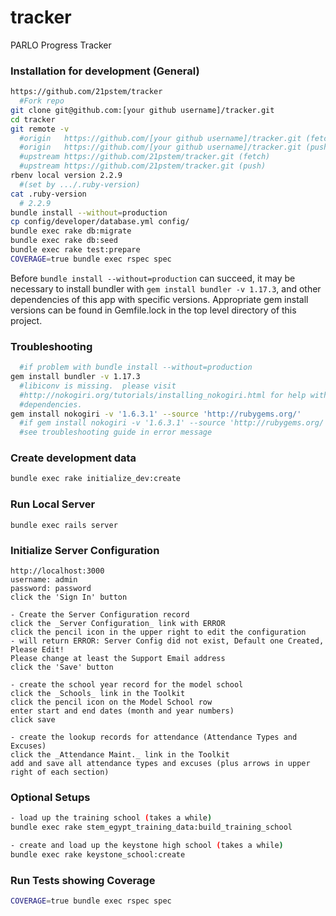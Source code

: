 tracker
=======

PARLO Progress Tracker

### Installation for development (General)



```bash
https://github.com/21pstem/tracker 
  #Fork repo 
git clone git@github.com:[your github username]/tracker.git
cd tracker
git remote -v
  #origin	https://github.com/[your github username]/tracker.git (fetch)
  #origin	https://github.com/[your github username]/tracker.git (push)
  #upstream	https://github.com/21pstem/tracker.git (fetch)
  #upstream	https://github.com/21pstem/tracker.git (push)
rbenv local version 2.2.9 
  #(set by .../.ruby-version)
cat .ruby-version
  # 2.2.9
bundle install --without=production
cp config/developer/database.yml config/
bundle exec rake db:migrate
bundle exec rake db:seed
bundle exec rake test:prepare
COVERAGE=true bundle exec rspec spec
```

Before ```bundle install --without=production``` can succeed, it may be necessary to install bundler with ```gem install bundler -v 1.17.3```, and other dependencies of this app with specific versions. Appropriate gem install versions can be found in Gemfile.lock in the top level directory of this project.

### Troubleshooting
```bash
  #if problem with bundle install --without=production 
gem install bundler -v 1.17.3
  #libiconv is missing.  please visit
  #http://nokogiri.org/tutorials/installing_nokogiri.html for help with installing
  #dependencies.
gem install nokogiri -v '1.6.3.1' --source 'http://rubygems.org/'
  #if gem install nokogiri -v '1.6.3.1' --source 'http://rubygems.org/' fails because libiconv is missing, 
  #see troubleshooting guide in error message
```



### Create development data

```bash
bundle exec rake initialize_dev:create
```

### Run Local Server 
```
bundle exec rails server
```

### Initialize Server Configuration
```
http://localhost:3000
username: admin
password: password
click the 'Sign In' button

- Create the Server Configuration record
click the _Server Configuration_ link with ERROR
click the pencil icon in the upper right to edit the configuration
- will return ERROR: Server Config did not exist, Default one Created, Please Edit!
Please change at least the Support Email address
click the 'Save' button

- create the school year record for the model school
click the _Schools_ link in the Toolkit
click the pencil icon on the Model School row
enter start and end dates (month and year numbers)
click save

- create the lookup records for attendance (Attendance Types and Excuses)
click the _Attendance Maint._ link in the Toolkit
add and save all attendance types and excuses (plus arrows in upper right of each section)
```

### Optional Setups

```bash
- load up the training school (takes a while)
bundle exec rake stem_egypt_training_data:build_training_school

- create and load up the keystone high school (takes a while)
bundle exec rake keystone_school:create
```

### Run Tests showing Coverage

```bash
COVERAGE=true bundle exec rspec spec
```
